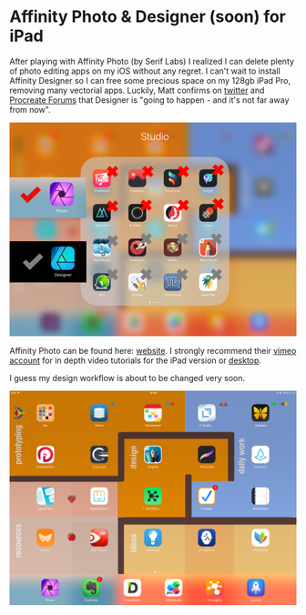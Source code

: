 # Affinity Photo & Designer (soon) for iPad

After playing with Affinity Photo (by Serif Labs)  I realized I can delete plenty of photo editing apps on my iOS without any regret. I can't wait to install Affinity Designer so I can free some precious space on my 128gb iPad Pro, removing many vectorial apps. Luckily,  Matt confirms on [twitter](https://twitter.com/mattp4478/status/872355604240764928) and  [Procreate Forums](https://forums.procreate.art/index.php?topic=5842.120) that Designer is "going to happen - and it's not far away from now". 

![my studio apps](/images/studio-apps.png)

Affinity Photo can be found here: [website](https://affinity.serif.com/en-gb/photo/ipad/). I strongly recommend their [vimeo account](https://vimeo.com/macaffinity) for in depth video tutorials for the iPad version or [desktop](https://affinity.serif.com/forum/index.php?/topic/10119-official-affinity-photo-desktop-video-tutorials-200/).

I guess my design workflow is about to be changed very soon. 

![my iPad second screen](/images/designtab.png)




